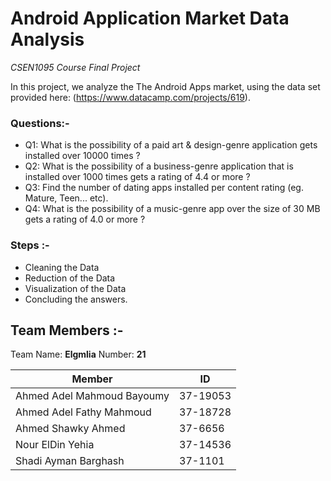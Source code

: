 # Android Application Market Data Analysis
*CSEN1095 Course Final Project*

In this project, we analyze the The Android Apps market, using the data set provided here: (https://www.datacamp.com/projects/619).

### Questions:-

- Q1: What is the possibility of a paid art & design-genre application gets installed over 10000 times ?
- Q2: What is the possibility of a business-genre application that is installed over 1000 times gets a rating of 4.4 or more ?
- Q3: Find the number of dating apps installed per content rating (eg. Mature, Teen... etc).
- Q4: What is the possibility of a music-genre app over the size of 30 MB gets a rating of 4.0 or more ?

### Steps :-

 - Cleaning the Data
 - Reduction of the Data
 - Visualization of the Data
 - Concluding the answers.
 
## Team Members :-

Team Name:  **Elgmlia** 
Number: **21** 

| Member | ID |
| ------ | ------ |
| Ahmed Adel Mahmoud Bayoumy | 37-19053 |
| Ahmed Adel Fathy Mahmoud | 37-18728 |
| Ahmed Shawky Ahmed | 37-6656 |
| Nour ElDin Yehia | 37-14536 |
| Shadi Ayman Barghash | 37-1101 |
